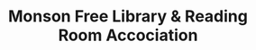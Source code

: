 ---
layout: repo
title: "Monson Free Library & Reading Room Accociation"
id: 18433
permalink: repos/18433/
---